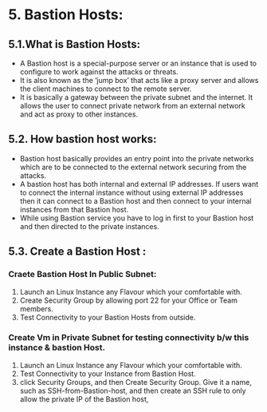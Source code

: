 # 5. Bastion Hosts:

## 5.1.What is Bastion Hosts:

+ A Bastion host is a special-purpose server or an instance that is used to configure to work against the attacks or threats. 
+ It is also known as the ‘jump box’ that acts like a proxy server and allows the client machines to connect to the remote server. 
+ It is basically a gateway between the private subnet and the internet. It allows the user to connect private network from an external 
  network and act as  proxy to other instances.

## 5.2. How bastion host works:

+ Bastion host basically provides an entry point into the private networks which are to be connected to the external network securing from the attacks.
+ A bastion host has both internal and external IP addresses. If users want to connect the internal instance without using external IP addresses 
  then it can connect to a Bastion host and then connect to your internal instances from that Bastion host. 
+ While using Bastion service you have to log in first to your Bastion host and then directed to the private instances. 


## 5.3. Create a Bastion Host :

### Craete Bastion Host In Public Subnet:

1. Launch an Linux Instance any Flavour which your comfortable with.
2. Create Security Group by allowing port 22 for your Office or Team members.
3. Test Connectivity to your Bastion Hosts from outside.

### Create Vm in Private Subnet for testing connectivity b/w this instance & bastion Host.

1. Launch an Linux Instance any Flavour which your comfortable with.
2. Test Connectivity to your Instance from Bastion Host.
3. click Security Groups, and then Create Security Group. 
   Give it a name, such as SSH-from-Bastion-host, and then create an SSH rule to only allow the private IP of the Bastion host, 
   






